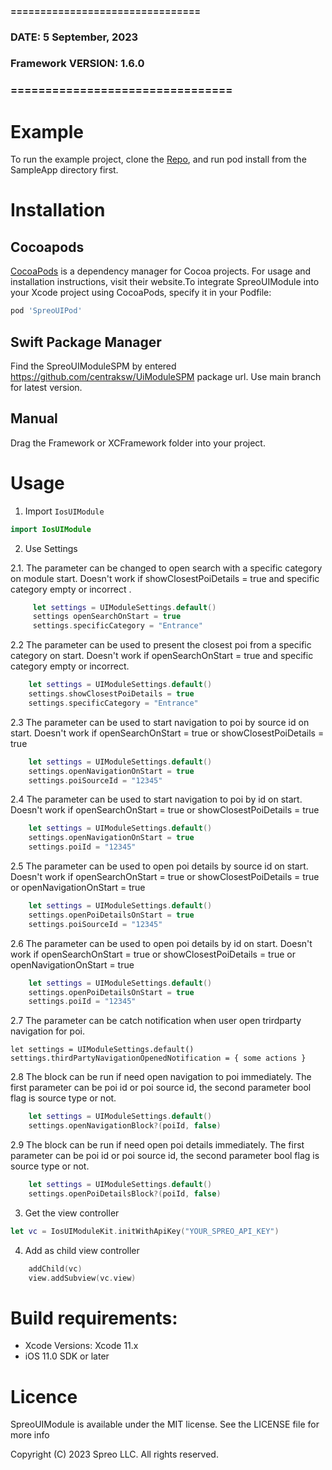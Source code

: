 #### ================================
### DATE: 5 September, 2023
### Framework VERSION: 1.6.0
### ================================ #

# Example
To run the example project, clone the [Repo](https://github.com/centraksw/IOS_UImodule_release_directory), and run pod install from the SampleApp directory first.

# Installation

## Cocoapods
[CocoaPods](https://cocoapods.org) is a dependency manager for Cocoa projects. For usage and installation instructions, visit their website.To integrate SpreoUIModule into your Xcode project using CocoaPods, specify it in your Podfile:

```ruby
pod 'SpreoUIPod'
```

## Swift Package Manager

Find the SpreoUIModuleSPM by entered https://github.com/centraksw/UiModuleSPM package url. Use main branch for latest version.

## Manual

Drag the Framework or XCFramework folder into your project. 

# Usage

1. Import `IosUIModule`

```swift
import IosUIModule
```
2. Use Settings

  2.1. The parameter can be changed to open search with a specific category on module start. Doesn't work if showClosestPoiDetails = true and specific category empty or incorrect .
```swift
     let settings = UIModuleSettings.default()
     settings openSearchOnStart = true
     settings.specificCategory = "Entrance"
```
  2.2 The parameter can be used  to present the closest poi from a specific category on start. Doesn't work if openSearchOnStart = true and specific category empty or incorrect.
```swift
    let settings = UIModuleSettings.default()
    settings.showClosestPoiDetails = true
    settings.specificCategory = "Entrance"
```
  2.3 The parameter can be used to start navigation to poi by source id on start. Doesn't work if  openSearchOnStart = true or showClosestPoiDetails = true
```swift
    let settings = UIModuleSettings.default()
    settings.openNavigationOnStart = true
    settings.poiSourceId = "12345"
```
  2.4 The parameter can be used to start navigation to poi by id on start. Doesn't work if  openSearchOnStart = true or showClosestPoiDetails = true
```swift
    let settings = UIModuleSettings.default()
    settings.openNavigationOnStart = true
    settings.poiId = "12345"
```
  2.5 The parameter can be used to open poi details by source id on start. Doesn't work if  openSearchOnStart = true or showClosestPoiDetails = true or openNavigationOnStart = true
```swift
    let settings = UIModuleSettings.default()
    settings.openPoiDetailsOnStart = true
    settings.poiSourceId = "12345"
```
  2.6 The parameter can be used to open poi details by id on start. Doesn't work if  openSearchOnStart = true or showClosestPoiDetails = true or openNavigationOnStart = true
```swift
    let settings = UIModuleSettings.default()
    settings.openPoiDetailsOnStart = true
    settings.poiId = "12345"

```
  2.7 The parameter can be catch notification when user open trirdparty navigation for poi.

    let settings = UIModuleSettings.default()
    settings.thirdPartyNavigationOpenedNotification = { some actions }

  2.8 The block can be run if need open navigation to poi immediately. The first parameter can be poi id or poi source id, the second parameter bool flag is source type or not.
```swift
    let settings = UIModuleSettings.default()
    settings.openNavigationBlock?(poiId, false)
```
  2.9 The block can be run if need open poi details immediately. The first parameter can be poi id or poi source id, the second parameter bool flag is source type or not.
```swift
    let settings = UIModuleSettings.default()
    settings.openPoiDetailsBlock?(poiId, false)
```

3. Get the view controller

```swift
let vc = IosUIModuleKit.initWithApiKey("YOUR_SPREO_API_KEY")
```

4. Add as child view controller

```swift
    addChild(vc)
    view.addSubview(vc.view)
```



# Build requirements:
- Xcode Versions: Xcode 11.x
- iOS 11.0 SDK or later

# Licence

SpreoUIModule is available under the MIT license. See the LICENSE file for more info

Copyright (C) 2023 Spreo LLC. All rights reserved.


